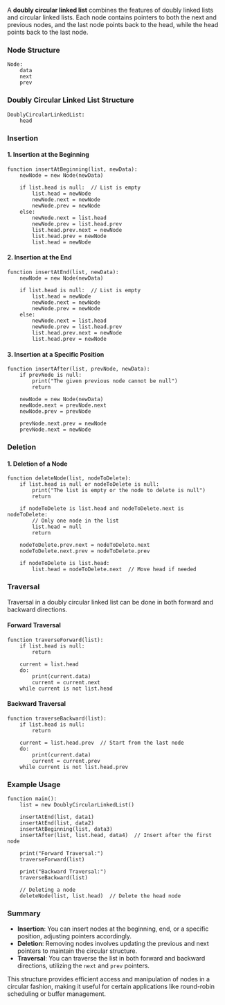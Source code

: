 A **doubly circular linked list** combines the features of doubly linked lists and circular linked lists. Each node contains pointers to both the next and previous nodes, and the last node points back to the head, while the head points back to the last node.

### Node Structure

```plaintext
Node:
    data
    next
    prev
```

### Doubly Circular Linked List Structure

```plaintext
DoublyCircularLinkedList:
    head
```

### Insertion

#### 1. Insertion at the Beginning

```plaintext
function insertAtBeginning(list, newData):
    newNode = new Node(newData)

    if list.head is null:  // List is empty
        list.head = newNode
        newNode.next = newNode
        newNode.prev = newNode
    else:
        newNode.next = list.head
        newNode.prev = list.head.prev
        list.head.prev.next = newNode
        list.head.prev = newNode
        list.head = newNode
```

#### 2. Insertion at the End

```plaintext
function insertAtEnd(list, newData):
    newNode = new Node(newData)

    if list.head is null:  // List is empty
        list.head = newNode
        newNode.next = newNode
        newNode.prev = newNode
    else:
        newNode.next = list.head
        newNode.prev = list.head.prev
        list.head.prev.next = newNode
        list.head.prev = newNode
```

#### 3. Insertion at a Specific Position

```plaintext
function insertAfter(list, prevNode, newData):
    if prevNode is null:
        print("The given previous node cannot be null")
        return

    newNode = new Node(newData)
    newNode.next = prevNode.next
    newNode.prev = prevNode

    prevNode.next.prev = newNode
    prevNode.next = newNode
```

### Deletion

#### 1. Deletion of a Node

```plaintext
function deleteNode(list, nodeToDelete):
    if list.head is null or nodeToDelete is null:
        print("The list is empty or the node to delete is null")
        return

    if nodeToDelete is list.head and nodeToDelete.next is nodeToDelete:
        // Only one node in the list
        list.head = null
        return

    nodeToDelete.prev.next = nodeToDelete.next
    nodeToDelete.next.prev = nodeToDelete.prev

    if nodeToDelete is list.head:
        list.head = nodeToDelete.next  // Move head if needed
```

### Traversal

Traversal in a doubly circular linked list can be done in both forward and backward directions.

#### Forward Traversal

```plaintext
function traverseForward(list):
    if list.head is null:
        return

    current = list.head
    do:
        print(current.data)
        current = current.next
    while current is not list.head
```

#### Backward Traversal

```plaintext
function traverseBackward(list):
    if list.head is null:
        return

    current = list.head.prev  // Start from the last node
    do:
        print(current.data)
        current = current.prev
    while current is not list.head.prev
```

### Example Usage

```plaintext
function main():
    list = new DoublyCircularLinkedList()

    insertAtEnd(list, data1)
    insertAtEnd(list, data2)
    insertAtBeginning(list, data3)
    insertAfter(list, list.head, data4)  // Insert after the first node

    print("Forward Traversal:")
    traverseForward(list)

    print("Backward Traversal:")
    traverseBackward(list)

    // Deleting a node
    deleteNode(list, list.head)  // Delete the head node
```

### Summary

- **Insertion**: You can insert nodes at the beginning, end, or a specific position, adjusting pointers accordingly.
- **Deletion**: Removing nodes involves updating the previous and next pointers to maintain the circular structure.
- **Traversal**: You can traverse the list in both forward and backward directions, utilizing the `next` and `prev` pointers. 

This structure provides efficient access and manipulation of nodes in a circular fashion, making it useful for certain applications like round-robin scheduling or buffer management.